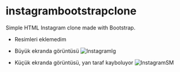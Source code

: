 # instagrambootstrapclone
Simple HTML Instagram clone made with Bootstrap.

- Resimleri eklemedim


- Büyük ekranda görüntüsü
![Instagramlg](https://github.com/slmens/PatikaOdevler/assets/99343829/865ccdc6-8b46-45b3-85a8-1b5c575ebc17)

- Küçük ekranda görüntüsü, yan taraf kayboluyor
![InstagramSM](https://github.com/slmens/PatikaOdevler/assets/99343829/671c5510-6891-4a65-bea1-d5b739b2412c)
